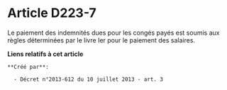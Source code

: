 # Article D223-7

Le paiement des indemnités dues pour les congés payés est soumis aux règles déterminées par le livre Ier pour le paiement des
salaires.

**Liens relatifs à cet article**

	**Créé par**:

	  - Décret n°2013-612 du 10 juillet 2013 - art. 3

